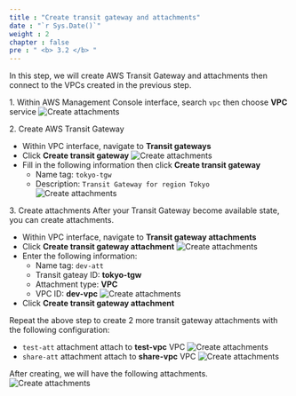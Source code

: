 ```yaml
---
title : "Create transit gateway and attachments"
date : "`r Sys.Date()`"
weight : 2
chapter : false
pre : " <b> 3.2 </b> "
---
```


In this step, we will create AWS Transit Gateway and attachments then connect to the VPCs created in the previous step.

1\. Within AWS Management Console interface, search `vpc` then choose **VPC** service
![Create attachments](/images/3-single-account-single-region/create_attachments_1.png)

2\. Create AWS Transit Gateway
- Within VPC interface, navigate to **Transit gateways**
- Click **Create transit gateway**
![Create attachments](/images/3-single-account-single-region/create_attachments_2.png)
- Fill in the following information then click **Create transit gateway**
  - Name tag: `tokyo-tgw`
  - Description: `Transit Gateway for region Tokyo`
  ![Create attachments](/images/3-single-account-single-region/create_attachments_3.png)

3\. Create attachments
After your Transit Gateway become available state, you can create attachments.

- Within VPC interface, navigate to **Transit gateway attachments**
- Click **Create transit gateway attachment**
![Create attachments](/images/3-single-account-single-region/create_attachments_4.png)
- Enter the following information:
  - Name tag: `dev-att`
  - Transit gateay ID: **tokyo-tgw**
  - Attachment type: **VPC**
  - VPC ID: **dev-vpc**
  ![Create attachments](/images/3-single-account-single-region/create_attachments_5.png)
- Click **Create transit gateway attachment**

Repeat the above step to create 2 more transit gateway attachments with the following configuration:
- `test-att` attachment attach to **test-vpc** VPC
![Create attachments](/images/3-single-account-single-region/create_attachments_6.png)
- `share-att` attachment attach to **share-vpc** VPC
![Create attachments](/images/3-single-account-single-region/create_attachments_7.png)

After creating, we will have the following attachments.
![Create attachments](/images/3-single-account-single-region/create_attachments_8.png)